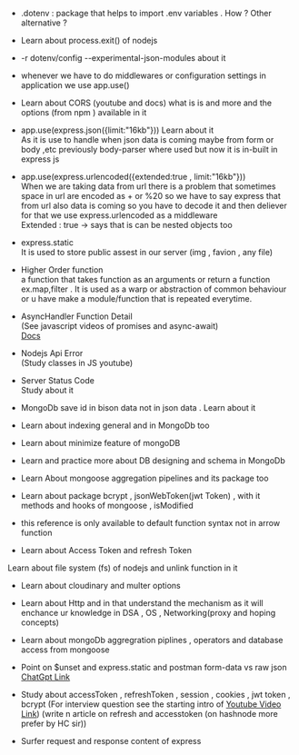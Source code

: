 - .dotenv : package that helps to import .env variables . How ? Other alternative ?

- Learn about process.exit() of nodejs

- -r dotenv/config --experimental-json-modules about it

- whenever we have to do middlewares or configuration settings in application we use  app.use()

- Learn about CORS (youtube and docs) what is is and more and the options (from npm ) available in it

- app.use(express.json({limit:"16kb"})) Learn about it  
   As it is use to handle when json data is coming maybe from form or body ,etc previously body-parser where used but now it is in-built in express js

- app.use(express.urlencoded({extended:true , limit:"16kb"}))  
   When we are taking data from url there is a problem that sometimes space in url are encoded as + or %20 so we have to say express that from url also data is coming so you have to decode it and then deliever for that we use express.urlencoded as a middleware  
   Extended : true -> says that is can be nested objects too  

- express.static  
  It is used to store public assest in our server (img , favion , any file)

- Higher Order function  
  a function that takes function as an arguments or return a function ex.map,filter  . It is used as a warp or abstraction of common behaviour or u have make a module/function that is repeated everytime.

- AsyncHandler Function Detail  
  (See javascript videos of promises and async-await)  
  [Docs](https://chatgpt.com/share/671a3ec8-2804-800c-bd9a-b74a3cbdf6ce)  

- Nodejs Api Error  
  (Study classes in JS youtube)  

- Server Status Code  
  Study about it

- MongoDb save id in bison data not in json data . Learn about it

- Learn about indexing general and in MongoDb too

- Learn about minimize feature of mongoDB   

- Learn and practice more about DB designing and schema in MongoDb

- Learn About mongoose aggregation pipelines and its package too

- Learn about package bcrypt , jsonWebToken(jwt Token) , with it methods and hooks of mongoose , isModified  

- this reference is only available to default function syntax not in arrow function  

- Learn about Access Token and refresh Token 

Learn about file system (fs) of nodejs and unlink function in it  

- Learn about cloudinary and multer options  

- Learn about Http and in that understand the mechanism as it will enchance ur knowledge in DSA , OS , Networking(proxy and hoping concepts)

- Learn about mongoDb aggregration piplines , operators and database access from mongoose  

- Point on $unset and express.static and postman form-data vs raw json  
  [ChatGpt Link](https://chatgpt.com/share/671beea6-4734-800c-9f5d-e60c2ebf3986)  

- Study about accessToken , refreshToken , session , cookies  , jwt token , bcrypt  (For interview question see the starting intro of  [Youtube Video Link](https://www.youtube.com/watch?v=L2_gIrDxCes&list=PLu71SKxNbfoBGh_8p_NS-ZAh6v7HhYqHW&index=18)) (write n article on refresh and accesstoken (on hashnode more prefer by HC sir))


- Surfer request and response content of express  
